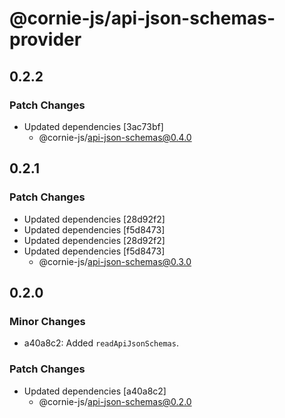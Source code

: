 # @cornie-js/api-json-schemas-provider

## 0.2.2

### Patch Changes

- Updated dependencies [3ac73bf]
  - @cornie-js/api-json-schemas@0.4.0

## 0.2.1

### Patch Changes

- Updated dependencies [28d92f2]
- Updated dependencies [f5d8473]
- Updated dependencies [28d92f2]
- Updated dependencies [f5d8473]
  - @cornie-js/api-json-schemas@0.3.0

## 0.2.0

### Minor Changes

- a40a8c2: Added `readApiJsonSchemas`.

### Patch Changes

- Updated dependencies [a40a8c2]
  - @cornie-js/api-json-schemas@0.2.0
